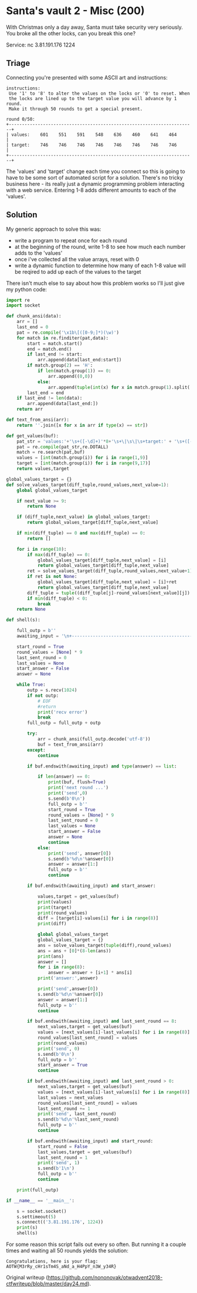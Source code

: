 # Santa's vault 2 - Misc (200)

With Christmas only a day away, Santa must take security very seriously. You
broke all the other locks, can you break this one?

Service: nc 3.81.191.176 1224

## Triage

Connecting you're presented with some ASCII art and instructions:

```  
instructions:  
 Use '1' to '8' to alter the values on the locks or '0' to reset. When  
 the locks are lined up to the target value you will advance by 1 round.  
 Make it through 50 rounds to get a special present.

round 0/50:  
+-----------------------------------------------------------------------+  
| values:    601    551    591    548    636    460    641    464       |  
| target:    746    746    746    746    746    746    746    746       |  
+-----------------------------------------------------------------------+  
```

The 'values' and 'target' change each time you connect so this is going to
have to be some sort of automated script for a solution. There's no tricky
business here - its really just a dynamic programming problem interacting with
a web service. Entering 1-8 adds different amounts to each of the 'values'.

## Solution

My generic approach to solve this was:

* write a program to repeat once for each round  
* at the beginning of the round, write 1-8 to see how much each number adds to the 'values'  
* once i've collected all the value arrays, reset with 0  
* write a dynamic function to determine how many of each 1-8 value will be reqired to add up each of the values to the target

There isn't much else to say about how this problem works so I'll just give my
python code:

```python  
import re  
import socket

def chunk_ansi(data):  
	arr = []  
	last_end = 0  
	pat = re.compile('\x1b\[([0-9;]*)(\w)')  
	for match in re.finditer(pat,data):  
		start = match.start()  
		end = match.end()  
		if last_end != start:  
			arr.append(data[last_end:start])  
		if match.group(2) == 'H':  
			if len(match.group(1)) == 0:  
				arr.append((0,0))  
			else:  
				arr.append(tuple(int(x) for x in match.group(1).split(';')))  
		last_end = end  
	if last_end != len(data):  
		arr.append(data[last_end:])  
	return arr

def text_from_ansi(arr):  
	return ''.join([x for x in arr if type(x) == str])

def get_values(buf):  
	pat_str = 'values:'+'\s+([-\d]+)'*8+'\s+\|\s\|\s+target:' + '\s+([-\d]+)'*8+'\s+\|'  
	pat = re.compile(pat_str,re.DOTALL)  
	match = re.search(pat,buf)  
	values = [int(match.group(i)) for i in range(1,9)]  
	target = [int(match.group(i)) for i in range(9,17)]  
	return values,target

global_values_target = {}  
def solve_values_target(diff_tuple,round_values,next_value=1):  
	global global_values_target

	if next_value >= 9:  
		return None

	if (diff_tuple,next_value) in global_values_target:  
		return global_values_target[diff_tuple,next_value]

	if min(diff_tuple) == 0 and max(diff_tuple) == 0:  
		return []

	for i in range(10):  
		if max(diff_tuple) == 0:  
			global_values_target[diff_tuple,next_value] = [i]  
			return global_values_target[diff_tuple,next_value]  
		ret = solve_values_target(diff_tuple,round_values,next_value+1)  
		if ret is not None:  
			global_values_target[diff_tuple,next_value] = [i]+ret  
			return global_values_target[diff_tuple,next_value]  
		diff_tuple = tuple((diff_tuple[j]-round_values[next_value][j]) for j in range(8))  
		if min(diff_tuple) < 0:  
			break  
	return None

def shell(s):

	full_outp = b''  
	awaiting_input = '\n+-----------------------------------------------------------------------+\n'

	start_round = True  
	round_values = [None] * 9  
	last_sent_round = 0  
	last_values = None  
	start_answer = False  
	answer = None

	while True:  
		outp = s.recv(1024)  
		if not outp:  
			# EOF  
			#return  
			print('recv error')  
			break  
		full_outp = full_outp + outp

		try:  
			arr = chunk_ansi(full_outp.decode('utf-8'))  
			buf = text_from_ansi(arr)  
		except:  
			continue

		if buf.endswith(awaiting_input) and type(answer) == list:

			if len(answer) == 0:  
				print(buf, flush=True)  
				print('next round ...')  
				print('send',0)  
				s.send(b'0\n')  
				full_outp = b''  
				start_round = True  
				round_values = [None] * 9  
				last_sent_round = 0  
				last_values = None  
				start_answer = False  
				answer = None  
				continue  
			else:  
				print('send', answer[0])  
				s.send(b'%d\n'%answer[0])  
				answer = answer[1:]  
				full_outp = b''  
				continue

		if buf.endswith(awaiting_input) and start_answer:

			values,target = get_values(buf)  
			print(values)  
			print(target)  
			print(round_values)  
			diff = [target[i]-values[i] for i in range(8)]  
			print(diff)

			global global_values_target  
			global_values_target = {}  
			ans = solve_values_target(tuple(diff),round_values)  
			ans = ans + [0]*(8-len(ans))  
			print(ans)  
			answer = []  
			for i in range(8):  
				answer = answer + [i+1] * ans[i]  
			print('answer:',answer)

			print('send',answer[0])  
			s.send(b'%d\n'%answer[0])  
			answer = answer[1:]  
			full_outp = b''  
			continue

		if buf.endswith(awaiting_input) and last_sent_round == 8:  
			next_values,target = get_values(buf)  
			values = [next_values[i]-last_values[i] for i in range(8)]  
			round_values[last_sent_round] = values  
			print(round_values)  
			print('send', 0)  
			s.send(b'0\n')  
			full_outp = b''  
			start_answer = True  
			continue

		if buf.endswith(awaiting_input) and last_sent_round > 0:  
			next_values,target = get_values(buf)  
			values = [next_values[i]-last_values[i] for i in range(8)]  
			last_values = next_values  
			round_values[last_sent_round] = values  
			last_sent_round += 1  
			print('send', last_sent_round)  
			s.send(b'%d\n'%last_sent_round)  
			full_outp = b''  
			continue

		if buf.endswith(awaiting_input) and start_round:  
			start_round = False  
			last_values,target = get_values(buf)  
			last_sent_round = 1  
			print('send', 1)  
			s.send(b'1\n')  
			full_outp = b''  
			continue

	print(full_outp)

if __name__ == '__main__':

	s = socket.socket()  
	s.settimeout(5)  
	s.connect(('3.81.191.176', 1224))  
	print(s)  
	shell(s)

```

For some reason this script fails out every so often. But running it a couple
times and waiting all 50 rounds yields the solution:

```  
Congratulations, here is your flag:  
AOTW{M3rRy_cHr1sTm4S_aNd_a_H4PpY_n3W_y34R}  
```  

Original writeup
(https://github.com/nononovak/otwadvent2018-ctfwriteup/blob/master/day24.md).